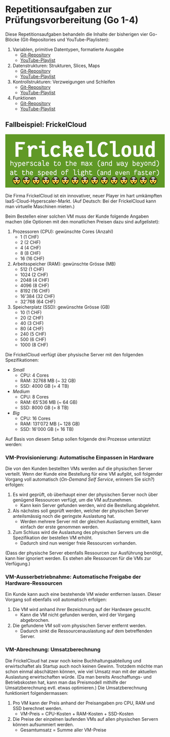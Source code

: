 # Repetitionsaufgaben zur Prüfungsvorbereitung (Go 1-4)

Diese Repetitionsaufgaben behandeln die Inhalte der bisherigen vier Go-Blöcke (Git-Repositories und YouTube-Playlisten):

1. Variablen, primitive Datentypen, formatierte Ausgabe
    - [Git-Repository](https://code.frickelbude.ch/m346/go-1-vars-types-output)
    - [YouTube-Playlist](https://www.youtube.com/watch?v=kDhThXZfISk&list=PLoID6wkkuS3fcgdzz48T38c7HHFSFsJtL)
2. Datenstrukturen: Strukturen, Slices, Maps
    - [Git-Repository](https://code.frickelbude.ch/m346/go-2-structs-slices-maps)
    - [YouTube-Playlist](https://www.youtube.com/watch?v=jwjns7HG1fs&list=PLoID6wkkuS3eGWAavAf4rTRVB9oHbgcbv)
3. Kontrollstrukturen: Verzweigungen und Schleifen
    - [Git-Repository](https://code.frickelbude.ch/m346/go-3-branching-loops)
    - [YouTube-Playlist](https://www.youtube.com/watch?v=_DWpLdgVK-o&list=PLoID6wkkuS3f1XZOcOBdKLDZAGVvH21NB)
4. Funktionen
    - [Git-Repository](https://code.frickelbude.ch/m346/go-4-functions)
    - [YouTube-Playlist](https://www.youtube.com/watch?v=gvn9H363zQU&list=PLoID6wkkuS3f0PTinsKMjZVzOMfVBV2Dc)

## Fallbeispiel: FrickelCloud

![FrickelCloud-Logo](assets/frickelcloud.png)

Die Firma FrickelCloud ist ein innovativer, neuer Player im hart umkämpften IaaS-Cloud-Hyperscaler-Markt. (Auf Deutsch: Bei der FrickelCloud kann man virtuelle Maschinen mieten.)

Beim Bestellen einer solchen VM muss der Kunde folgende Angaben machen (die Optionen mit den monatlichen Preisen dazu sind aufgelistet):

1. Prozessoren (CPU): gewünschte Cores (Anzahl)
    - 1 (1 CHF)
    - 2 (2 CHF)
    - 4 (4 CHF)
    - 8 (8 CHF)
    - 16 (16 CHF)
2. Arbeitsspeicher (RAM): gewünschte Grösse (MB)
    - 512 (1 CHF)
    - 1024 (2 CHF)
    - 2048 (4 CHF)
    - 4096 (8 CHF)
    - 8192 (16 CHF)
    - 16'384 (32 CHF)
    - 32'768 (64 CHF)
3. Speicherplatz (SSD): gewünschte Grösse (GB)
    - 10 (1 CHF)
    - 20 (2 CHF)
    - 40 (3 CHF)
    - 80 (4 CHF)
    - 240 (5 CHF)
    - 500 (6 CHF)
    - 1000 (8 CHF)

Die FrickelCloud verfügt über physische Server mit den folgenden Spezifikationen:

- _Small_
    - CPU: 4 Cores
    - RAM: 32768 MB (~ 32 GB)
    - SSD: 4000 GB (= 4 TB)
- _Medium_
    - CPU: 8 Cores
    - RAM: 65'536 MB (~ 64 GB)
    - SSD: 8000 GB (= 8 TB)
- _Big_
    - CPU: 16 Cores
    - RAM: 131'072 MB (~ 128 GB)
    - SSD: 16'000 GB (= 16 TB)

Auf Basis von diesem Setup sollen folgende drei Prozesse unterstützt werden:

### VM-Provisionierung: Automatische Einpassen in Hardware

Die von den Kunden bestellten VMs werden auf die physischen Server verteilt. Wenn der Kunde eine Bestellung für eine VM aufgibt, soll folgender Vorgang voll automatisch (_On-Demand Self Service_, erinnern Sie sich?) erfolgen:

1. Es wird geprüft, ob überhaupt einer der physischen Server noch über genügend Ressourcen verfügt, um die VM aufzunehmen.
    - Kann kein Server gefunden werden, wird die Bestellung abgelehnt.
2. Als nächstes soll geprüft werden, welcher der physischen Server anteilsmässig noch die geringste Auslastung hat.
    - Werden mehrere Server mit der gleichen Auslastung ermittelt, kann einfach der erste genommen werden.
3. Zum Schluss wird die Auslastung des physischen Servers um die Spezifikation der bestellen VM erhöht.
    - Dadurch sind nun weniger freie Ressourcen vorhanden.

(Dass der physische Server ebenfalls Ressourcen zur Ausführung benötigt, kann hier ignoriert werden. Es stehen alle Ressourcen für die VMs zur Verfügung.)

### VM-Ausserbetriebnahme: Automatische Freigabe der Hardware-Ressourcen

Ein Kunde kann auch eine bestehende VM wieder entfernen lassen. Dieser Vorgang soll ebenfalls voll automatisch erfolgen:

1. Die VM wird anhand ihrer Bezeichnung auf der Hardware gesucht.
    - Kann die VM nicht gefunden werden, wird der Vorgang abgebrochen.
2. Die gefundene VM soll vom physischen Server entfernt werden.
    - Dadurch sinkt die Ressourcenauslastung auf dem betreffenden Server.

### VM-Abrechnung: Umsatzberechnung

Die FrickelCloud hat zwar noch keine Buchhaltungsabteilung und erwirtschaftet als Startup auch noch keinen Gewinn. Trotzdem möchte man schon einmal abschätzen können, wie viel Umsatz man mit der aktuellen Auslastung erwirtschaften würde. (Da man bereits Anschaffungs- und Betriebskosten hat, kann man das Preismodell mithilfe der Umsatzberechnung evtl. etwas optimieren.) Die Umsatzberechnung funktioniert folgendermassen:

1. Pro VM kann der Preis anhand der Preisangaben pro CPU, RAM und SSD berechnet werden.
    - VM-Preis = CPU-Kosten + RAM-Kosten + SSD-Kosten
2. Die Preise der einzelnen laufenden VMs auf allen physischen Servern können aufsummiert werden.
    - Gesamtumsatz = Summe aller VM-Preise
